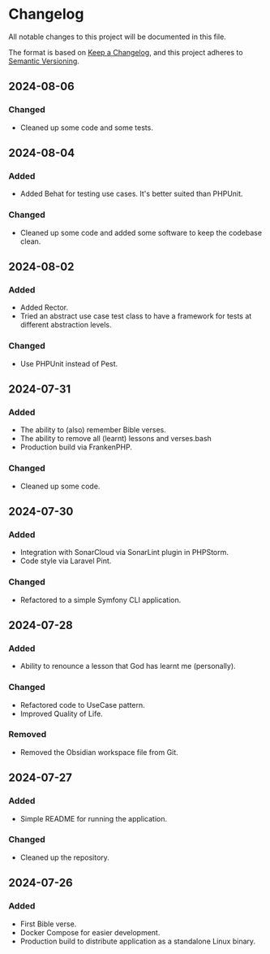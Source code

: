 # Changelog

All notable changes to this project will be documented in this file.

The format is based on [Keep a Changelog](https://keepachangelog.com/en/1.1.0/),
and this project adheres to [Semantic Versioning](https://semver.org/spec/v2.0.0.html).

## 2024-08-06

### Changed

- Cleaned up some code and some tests.

## 2024-08-04

### Added

- Added Behat for testing use cases. It's better suited than PHPUnit.

### Changed

- Cleaned up some code and added some software to keep the codebase clean.

## 2024-08-02

### Added

- Added Rector.
- Tried an abstract use case test class to have a framework for tests at different abstraction levels.

### Changed

- Use PHPUnit instead of Pest.

## 2024-07-31

### Added

- The ability to (also) remember Bible verses.
- The ability to remove all (learnt) lessons and verses.bash
- Production build via FrankenPHP.

### Changed

- Cleaned up some code.

## 2024-07-30

### Added

- Integration with SonarCloud via SonarLint plugin in PHPStorm.
- Code style via Laravel Pint.

### Changed

- Refactored to a simple Symfony CLI application.

## 2024-07-28

### Added

- Ability to renounce a lesson that God has learnt me (personally).

### Changed

- Refactored code to UseCase pattern.
- Improved Quality of Life.

### Removed

- Removed the Obsidian workspace file from Git.

## 2024-07-27

### Added

- Simple README for running the application.

### Changed

- Cleaned up the repository.

## 2024-07-26

### Added

- First Bible verse.
- Docker Compose for easier development.
- Production build to distribute application as a standalone Linux binary.